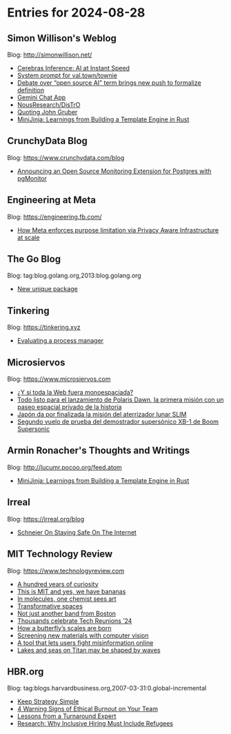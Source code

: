 # Entries for 2024-08-28
## Simon Willison's Weblog 
Blog: http://simonwillison.net/ 

- [Cerebras Inference: AI at Instant Speed](https://simonwillison.net/2024/Aug/28/cerebras-inference/#atom-everything)
- [System prompt for val.town/townie](https://simonwillison.net/2024/Aug/28/system-prompt-for-townie/#atom-everything)
- [Debate over “open source AI” term brings new push to formalize definition](https://simonwillison.net/2024/Aug/27/open-source-ai/#atom-everything)
- [Gemini Chat App](https://simonwillison.net/2024/Aug/27/gemini-chat-app/#atom-everything)
- [NousResearch/DisTrO](https://simonwillison.net/2024/Aug/27/distro/#atom-everything)
- [Quoting John Gruber](https://simonwillison.net/2024/Aug/27/john-gruber/#atom-everything)
- [MiniJinja: Learnings from Building a Template Engine in Rust](https://simonwillison.net/2024/Aug/27/minijinja/#atom-everything)
## CrunchyData Blog 
Blog: https://www.crunchydata.com/blog 

- [ Announcing an Open Source Monitoring Extension for Postgres with pgMonitor ](https://www.crunchydata.com/blog/announcing-an-open-source-monitoring-extension-for-postgres-with-pgmonitor)
## Engineering at Meta 
Blog: https://engineering.fb.com/ 

- [How Meta enforces purpose limitation via Privacy Aware Infrastructure at scale](https://engineering.fb.com/2024/08/27/security/privacy-aware-infrastructure-purpose-limitation-meta/)
## The Go Blog 
Blog: tag:blog.golang.org,2013:blog.golang.org 

- [New unique package](https://go.dev/blog/unique)
## Tinkering 
Blog: https://tinkering.xyz 

- [Evaluating a process manager](https://tinkering.xyz/evaluating-process-manager/)
## Microsiervos 
Blog: https://www.microsiervos.com 

- [¿Y si toda la Web fuera monoespaciada?](https://www.microsiervos.com/archivo/arte-y-diseno/web-monoespaciada.html)
- [Todo listo para el lanzamiento de Polaris Dawn, la primera misión con un paseo espacial privado de la historia](https://www.microsiervos.com/archivo/espacio/listo-lanzamiento-polaris-dawn-primer-paseo-espacial-privado-historia.html)
- [Japón da por finalizada la misión del aterrizador lunar SLIM](https://www.microsiervos.com/archivo/espacio/japon-fin-mision-aterrizador-lunar-slim.html)
- [Segundo vuelo de prueba del demostrador supersónico XB-1 de Boom Supersonic](https://www.microsiervos.com/archivo/aerotrastorno/segundo-vuelo-prueba-xb-1-boom-supersonic.html)
## Armin Ronacher's Thoughts and Writings 
Blog: http://lucumr.pocoo.org/feed.atom 

- [MiniJinja: Learnings from Building a Template Engine in Rust](http://lucumr.pocoo.org/2024/8/27/minijinja)
## Irreal 
Blog: https://irreal.org/blog 

- [Schneier On Staying Safe On The Internet](https://irreal.org/blog/?p=12405)
## MIT Technology Review 
Blog: https://www.technologyreview.com 

- [A hundred years of curiosity](https://www.technologyreview.com/2024/08/27/1095661/a-hundred-years-of-curiosity/)
- [This is MIT and yes, we have bananas](https://www.technologyreview.com/2024/08/27/1095666/this-is-mit-and-yes-we-have-bananas/)
- [In molecules, one chemist sees art](https://www.technologyreview.com/2024/08/27/1095673/in-molecules-one-chemist-sees-art/)
- [Transformative spaces](https://www.technologyreview.com/2024/08/27/1095812/transformative-spaces/)
- [Not just another band from Boston](https://www.technologyreview.com/2024/08/27/1095835/not-just-another-band-from-boston/)
- [Thousands celebrate Tech Reunions ’24](https://www.technologyreview.com/2024/08/27/1095838/thousands-celebrate-tech-reunions-24/)
- [How a butterfly’s scales are born](https://www.technologyreview.com/2024/08/27/1095973/how-a-butterflys-scales-are-born/)
- [Screening new materials with computer vision](https://www.technologyreview.com/2024/08/27/1095977/screening-new-materials-with-computer-vision/)
- [A tool that lets users fight misinformation online](https://www.technologyreview.com/2024/08/27/1095980/a-tool-that-lets-users-fight-misinformation-online/)
- [Lakes and seas on Titan may be shaped by waves](https://www.technologyreview.com/2024/08/27/1095989/lakes-and-seas-on-titan-may-be-shaped-by-waves/)
## HBR.org 
Blog: tag:blogs.harvardbusiness.org,2007-03-31:0.global-incremental 

- [Keep Strategy Simple](https://hbr.org/2024/08/keep-strategy-simple)
- [4 Warning Signs of Ethical Burnout on Your Team](https://hbr.org/2024/08/4-warning-signs-of-ethical-burnout-on-your-team)
- [Lessons from a Turnaround Expert](https://hbr.org/podcast/2024/08/lessons-from-a-turnaround-expert)
- [Research: Why Inclusive Hiring Must Include Refugees](https://hbr.org/2024/08/research-why-inclusive-hiring-must-include-refugees)